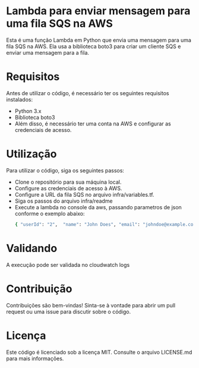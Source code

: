 # Lambda para enviar mensagem para uma fila SQS na AWS
Esta é uma função Lambda em Python que envia uma mensagem para uma fila SQS na AWS. Ela usa a biblioteca boto3 para criar um cliente SQS e enviar uma mensagem para a fila.

# Requisitos
Antes de utilizar o código, é necessário ter os seguintes requisitos instalados:

- Python 3.x
- Biblioteca boto3
- Além disso, é necessário ter uma conta na AWS e configurar as credenciais de acesso.

# Utilização
Para utilizar o código, siga os seguintes passos:

* Clone o repositório para sua máquina local.
* Configure as credenciais de acesso à AWS.
* Configure a URL da fila SQS no arquivo infra/variables.tf.
* Siga os passos do arquivo infra/readme
* Execute a lambda no console da aws, passando parametros de json conforme o exemplo abaixo:
  ```bash
  { "userId": "2",  "name": "John Does", "email": "johndoe@example.comm" }
  ```
# Validando
A execução pode ser validada no cloudwatch logs

# Contribuição
Contribuições são bem-vindas! Sinta-se à vontade para abrir um pull request ou uma issue para discutir sobre o código.

# Licença
Este código é licenciado sob a licença MIT. Consulte o arquivo LICENSE.md para mais informações.